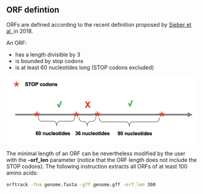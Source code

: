 ## ORF defintion

ORFs are defined according to the recent definition proposed
by [Sieber et al, ](https://doi.org/10.1016/j.tig.2017.12.009) in 
2018.

An ORF:

 * has a length divisible by 3
 * is bounded by stop codons
 * is at least 60 nucleotides long (STOP codons excluded)

![orf_definition](img/mapping/orftrack_orfdef.png)


The minimal length of an ORF can be nevertheless modified by the user with
the **-orf_len** parameter (notice that the ORF length does not
include the
STOP codons). The following instruction extracts all ORFs of at least 
100 amino acids: 



``` bash
orftrack -fna genome.fasta -gff genome.gff -orf_len 300 
```


